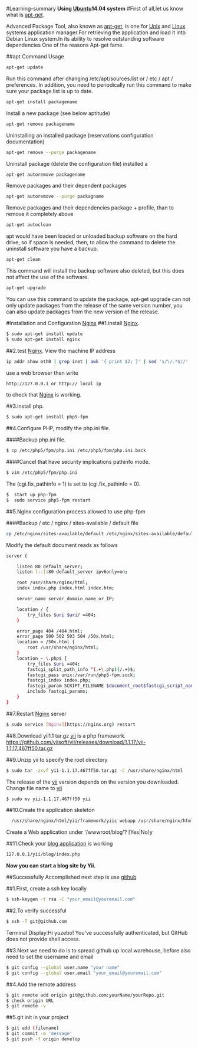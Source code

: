 #Learning-summary
**Using [Ubuntu](http://www.ubuntu.com/global)14.04 system**
#First of all,let us know what is [apt-get](https://help.ubuntu.com/12.04/serverguide/apt-get.html).

Advanced Package Tool, also known as [apt-get](https://help.ubuntu.com/12.04/serverguide/apt-get.html), is one for [Unix](https://en.wikipedia.org/wiki/Unix) and [Linux](https://en.wikipedia.org/wiki/Linux) systems application manager.For retrieving the application and load it into Debian Linux system.In its ability to resolve outstanding software dependencies One of the reasons Apt-get fame.

##apt Command Usage
```bash
apt-get update
```
Run this command after changing /etc/apt/sources.list or / etc / apt / preferences. In addition, you need to periodically run this command to make sure your package list is up to date.
```bash
apt-get install packagename
```
Install a new package (see below aptitude)
```bash
apt-get remove packagename
```
Uninstalling an installed package (reservations configuration documentation)
```bash
apt-get remove --purge packagename
```
Uninstall package (delete the configuration file) installed a
```bash
apt-get autoremove packagename
```
Remove packages and their dependent packages
```bash
apt-get autoremove --purge packagname
```
Remove packages and their dependencies package + profile, than to remove it completely above
```bash
apt-get autoclean
```
apt would have been loaded or unloaded backup software on the hard drive, so if space is needed, then, to allow the command to delete the uninstall software you have a backup.
```bash
apt-get clean
```
This command will install the backup software also deleted, but this does not affect the use of the software.
```bash
apt-get upgrade
```
You can use this command to update the package, apt-get upgrade can not only update packages from the release of the same version number, you can also update packages from the new version of the release.

#Installation and Configuration [Nginx](https://nginx.org)
##1.install [Nginx](https://nginx.org).
```bash
$ sudo apt-get install update
$ sudo apt-get install nginx
```
##2.test [Nginx](https://nginx.org).
View the machine IP address
```bash
ip addr show eth0 | grep inet | awk '{ print $2; }' | sed 's/\/.*$//'
```
use a web browser then write 
```bash
http://127.0.0.1 or http:// local ip
```
to check that [Nginx](https://nginx.org) is working.

##3.install php.
```bash
$ sudo apt-get install php5-fpm
```

##4.Configure PHP, modify the php.ini file.

####Backup php.ini file.
```bash
$ cp /etc/php5/fpm/php.ini /etc/php5/fpm/php.ini.back
```
####Cancel that have security implications pathinfo mode.
```bash
$ vim /etc/php5/fpm/php.ini
```
The (cgi.fix_pathinfo = 1) is set to (cgi.fix_pathinfo = 0).
```bash
$  start up php-fpm
$  sudo service php5-fpm restart
```
##5.Nginx configuration process allowed to use php-fpm

####Backup / etc / nginx / sites-available / default file
```bash
cp /etc/nginx/sites-available/default /etc/nginx/sites-available/default.back
```
Modify the default document reads as follows
```bash
server {

    listen 80 default_server;
    listen [::]:80 default_server ipv6only=on;

    root /usr/share/nginx/html;
    index index.php index.html index.htm;

    server_name server_domain_name_or_IP;

    location / {
        try_files $uri $uri/ =404;
    }

    error_page 404 /404.html;
    error_page 500 502 503 504 /50x.html;
    location = /50x.html {
        root /usr/share/nginx/html;
    }	
    location ~ \.php$ {
        try_files $uri =404;
        fastcgi_split_path_info ^(.+\.php)(/.+)$;
        fastcgi_pass unix:/var/run/php5-fpm.sock;
        fastcgi_index index.php;
        fastcgi_param SCRIPT_FILENAME $document_root$fastcgi_script_name;
        include fastcgi_params;
    }
}
```
##7.Restart [Nginx](https://nginx.org) server
```bash
$ sudo service [Nginx](https://nginx.org) restart
```
##8.Download yii1.1 tar.gz 
[yii](http://www.yiiframework.com/) is a php framework.
https://github.com/yiisoft/yii/releases/download/1.1.17/yii-1.1.17.467ff50.tar.gz

##9.Unzip yii to specify the root directory
```bash
$ sudo tar -zxvf yii-1.1.17.467ff50.tar.gz -C /usr/share/nginx/html
```
The release of the [yii](http://www.yiiframework.com/) version depends on the version you downloaded.
Change file name to [yii](http://www.yiiframework.com/)
```bash
$ sudo mv yii-1.1.17.467ff50 yii
```

##10.Create the application skeleton
```bash
  /usr/share/nginx/html/yii/framework/yiic webapp /usr/share/nginx/html/blog
```
Create a Web application under '/wwwroot/blog'? [Yes|No]y

##11.Check your [blog application](http://www.yiiframework.com/doc/blog/1.1/en/start.overview) is working
```bash
127.0.0.1/yii/blog/index.php
```

**Now you can start a blog site by Yii.**

##Successfully Accomplished next step is use [github](https://github.com/)

##1.First, create a ssh key locally
```bash
$ ssh-keygen -t rsa -C "your_email@youremail.com"
```
##2.To verify successful
```bash
$ ssh -T git@github.com
```
Terminal Display:Hi yuzebo! You've successfully authenticated, but GitHub does not provide shell access.

##3.Next we need to do is to spread github up local warehouse, before also need to set the username and email
```bash
$ git config --global user.name "your name"
$ git config --global user.email "your_email@youremail.com"
```	
##4.Add the remote address
```bash 
$ git remote add origin git@github.com:yourName/yourRepo.git
$ check origin URL
$ git remote -v 
```
##5.git init in your project
```bash
$ git add (filename)
$ git commit -m 'message'
$ git push -f origin develop
```



